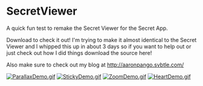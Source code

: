 SecretViewer
============

A quick fun test to remake the Secret Viewer for the Secret App.

Download to check it out! I'm trying to make it almost identical to the Secret Viewer and I whipped this up in about 3 days so if you want to help out or just check out how I did things download the source here!

Also make sure to check out my blog at http://aaronpango.svbtle.com/

[![ParallaxDemo.gif](https://d23f6h5jpj26xu.cloudfront.net/kn8dibaywmlava_small.gif)](http://img.svbtle.com/kn8dibaywmlava.gif)
[![StickyDemo.gif](https://d23f6h5jpj26xu.cloudfront.net/c44kcwl1gkblg_small.gif)](http://img.svbtle.com/c44kcwl1gkblg.gif)
[![ZoomDemo.gif](https://d23f6h5jpj26xu.cloudfront.net/louyhzqwxe6kdg_small.gif)](http://img.svbtle.com/louyhzqwxe6kdg.gif)
[![HeartDemo.gif](https://d23f6h5jpj26xu.cloudfront.net/wteannacveivvg_small.gif)](http://img.svbtle.com/wteannacveivvg.gif)
